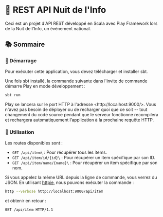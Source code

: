 # 🌟 REST API Nuit de l'Info

Ceci est un projet d'API REST développé en Scala avec Play Framework lors de la Nuit de l'Info, un événement national.

## 📚 Sommaire

### 🚀 Démarrage

Pour exécuter cette application, vous devez télécharger et installer sbt.

Une fois sbt installé, la commande suivante dans l'invite de commande démarre Play en mode développement :

```bash
sbt run
```

Play se lancera sur le port HTTP à l'adresse \<http://localhost:9000/\>. Vous n'avez pas besoin de déployer ou de recharger quoi que ce soit -- tout changement du code source pendant que le serveur fonctionne recompilera et rechargera automatiquement l'application à la prochaine requête HTTP.

### 📝 Utilisation

Les routes disponibles sont :

- `GET /api/item\` : Pour récupérer tous les items.
- `GET /api/item/id/{id}\` : Pour récupérer un item spécifique par son ID.
- `GET /api/item/name/{name}\` : Pour récupérer un item spécifique par son nom.

Si vous appelez la même URL depuis la ligne de commande, vous verrez du JSON. En utilisant [httpie](https://httpie.org/), nous pouvons exécuter la commande :

```bash
http --verbose http://localhost:9000/api/item
```

et obtenir en retour :

```routes
GET /api/item HTTP/1.1
```


